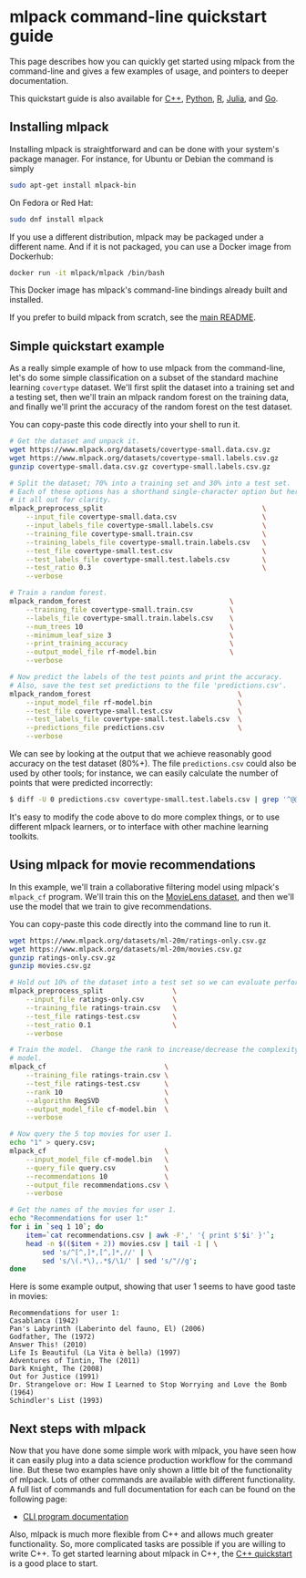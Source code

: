 # mlpack command-line quickstart guide

This page describes how you can quickly get started using mlpack from the
command-line and gives a few examples of usage, and pointers to deeper
documentation.

This quickstart guide is also available for [C++](cpp.md), [Python](python.md),
[R](R.md), [Julia](julia.md), and [Go](go.md).

## Installing mlpack

Installing mlpack is straightforward and can be done with your system's package
manager.  For instance, for Ubuntu or Debian the command is simply

```sh
sudo apt-get install mlpack-bin
```

On Fedora or Red Hat:

```sh
sudo dnf install mlpack
```

If you use a different distribution, mlpack may be packaged under a different
name.  And if it is not packaged, you can use a Docker image from Dockerhub:

```sh
docker run -it mlpack/mlpack /bin/bash
```

This Docker image has mlpack's command-line bindings already built and
installed.

If you prefer to build mlpack from scratch, see the
[main README](../../README.md).

## Simple quickstart example

As a really simple example of how to use mlpack from the command-line, let's do
some simple classification on a subset of the standard machine learning
`covertype` dataset.  We'll first split the dataset into a training set and a
testing set, then we'll train an mlpack random forest on the training data, and
finally we'll print the accuracy of the random forest on the test dataset.

You can copy-paste this code directly into your shell to run it.

```sh
# Get the dataset and unpack it.
wget https://www.mlpack.org/datasets/covertype-small.data.csv.gz
wget https://www.mlpack.org/datasets/covertype-small.labels.csv.gz
gunzip covertype-small.data.csv.gz covertype-small.labels.csv.gz

# Split the dataset; 70% into a training set and 30% into a test set.
# Each of these options has a shorthand single-character option but here we type
# it all out for clarity.
mlpack_preprocess_split                                       \
    --input_file covertype-small.data.csv                     \
    --input_labels_file covertype-small.labels.csv            \
    --training_file covertype-small.train.csv                 \
    --training_labels_file covertype-small.train.labels.csv   \
    --test_file covertype-small.test.csv                      \
    --test_labels_file covertype-small.test.labels.csv        \
    --test_ratio 0.3                                          \
    --verbose

# Train a random forest.
mlpack_random_forest                                  \
    --training_file covertype-small.train.csv         \
    --labels_file covertype-small.train.labels.csv    \
    --num_trees 10                                    \
    --minimum_leaf_size 3                             \
    --print_training_accuracy                         \
    --output_model_file rf-model.bin                  \
    --verbose

# Now predict the labels of the test points and print the accuracy.
# Also, save the test set predictions to the file 'predictions.csv'.
mlpack_random_forest                                    \
    --input_model_file rf-model.bin                     \
    --test_file covertype-small.test.csv                \
    --test_labels_file covertype-small.test.labels.csv  \
    --predictions_file predictions.csv                  \
    --verbose
```

We can see by looking at the output that we achieve reasonably good accuracy on
the test dataset (80%+).  The file `predictions.csv` could also be used by
other tools; for instance, we can easily calculate the number of points that
were predicted incorrectly:

```sh
$ diff -U 0 predictions.csv covertype-small.test.labels.csv | grep '^@@' | wc -l
```

It's easy to modify the code above to do more complex things, or to use
different mlpack learners, or to interface with other machine learning toolkits.

## Using mlpack for movie recommendations

In this example, we'll train a collaborative filtering model using mlpack's
`mlpack_cf` program.  We'll train this on the
[MovieLens dataset](https://grouplens.org/datasets/movielens/), and then we'll
use the model that we train to give recommendations.

You can copy-paste this code directly into the command line to run it.

```sh
wget https://www.mlpack.org/datasets/ml-20m/ratings-only.csv.gz
wget https://www.mlpack.org/datasets/ml-20m/movies.csv.gz
gunzip ratings-only.csv.gz
gunzip movies.csv.gz

# Hold out 10% of the dataset into a test set so we can evaluate performance.
mlpack_preprocess_split                 \
    --input_file ratings-only.csv       \
    --training_file ratings-train.csv   \
    --test_file ratings-test.csv        \
    --test_ratio 0.1                    \
    --verbose

# Train the model.  Change the rank to increase/decrease the complexity of the
# model.
mlpack_cf                             \
    --training_file ratings-train.csv \
    --test_file ratings-test.csv      \
    --rank 10                         \
    --algorithm RegSVD                \
    --output_model_file cf-model.bin  \
    --verbose

# Now query the 5 top movies for user 1.
echo "1" > query.csv;
mlpack_cf                             \
    --input_model_file cf-model.bin   \
    --query_file query.csv            \
    --recommendations 10              \
    --output_file recommendations.csv \
    --verbose

# Get the names of the movies for user 1.
echo "Recommendations for user 1:"
for i in `seq 1 10`; do
    item=`cat recommendations.csv | awk -F',' '{ print $'$i' }'`;
    head -n $(($item + 2)) movies.csv | tail -1 | \
        sed 's/^[^,]*,[^,]*,//' | \
        sed 's/\(.*\),.*$/\1/' | sed 's/"//g';
done
```

Here is some example output, showing that user 1 seems to have good taste in
movies:

```
Recommendations for user 1:
Casablanca (1942)
Pan's Labyrinth (Laberinto del fauno, El) (2006)
Godfather, The (1972)
Answer This! (2010)
Life Is Beautiful (La Vita è bella) (1997)
Adventures of Tintin, The (2011)
Dark Knight, The (2008)
Out for Justice (1991)
Dr. Strangelove or: How I Learned to Stop Worrying and Love the Bomb (1964)
Schindler's List (1993)
```
## Next steps with mlpack

Now that you have done some simple work with mlpack, you have seen how it can
easily plug into a data science production workflow for the command line.  But
these two examples have only shown a little bit of the functionality of mlpack.
Lots of other commands are available with different functionality.  A full list
of commands and full documentation for each can be found on the following page:

 - [CLI program documentation](https://www.mlpack.org/doc/stable/cli_documentation.html)

Also, mlpack is much more flexible from C++ and allows much greater
functionality.  So, more complicated tasks are possible if you are willing to
write C++.  To get started learning about mlpack in C++, the
[C++ quickstart](cpp.md) is a good place to start.
